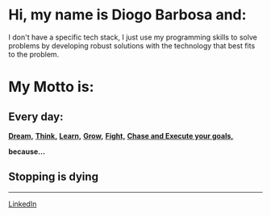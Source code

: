# Hi, my name is Diogo Barbosa and:

I don't have a specific tech stack, I just use my programming skills to solve problems by developing robust solutions with the technology that best fits to the problem.
<br/>
# My Motto is:

## **Every day:**

**<ins>Dream,</ins>** **<ins>Think,</ins>** **<ins>Learn,</ins>** **<ins>Grow,</ins>** **<ins>Fight,</ins>** **<ins>Chase and Execute your goals,</ins>**

**because...**

## **Stopping is dying**

* * *

[LinkedIn](https://www.linkedin.com/in/dbarbosadev/)


<!--
**DBarbosaDev/DBarbosaDev** is a ✨ _special_ ✨ repository because its `README.md` (this file) appears on your GitHub profile.

Here are some ideas to get you started:

- 🔭 I’m currently working on ...
- 🌱 I’m currently learning ...
- 👯 I’m looking to collaborate on ...
- 🤔 I’m looking for help with ...
- 💬 Ask me about ...
- 📫 How to reach me: ...
- 😄 Pronouns: ...
- ⚡ Fun fact: ...
-->
